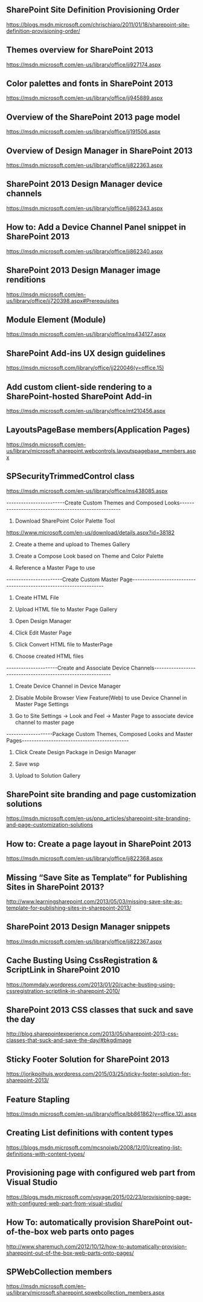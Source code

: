 ## SharePoint Site Definition Provisioning Order

https://blogs.msdn.microsoft.com/chrischiaro/2011/01/18/sharepoint-site-definition-provisioning-order/

## Themes overview for SharePoint 2013

https://msdn.microsoft.com/en-us/library/office/jj927174.aspx

## Color palettes and fonts in SharePoint 2013

https://msdn.microsoft.com/en-us/library/office/jj945889.aspx

## Overview of the SharePoint 2013 page model

https://msdn.microsoft.com/en-us/library/office/jj191506.aspx

## Overview of Design Manager in SharePoint 2013

https://msdn.microsoft.com/en-us/library/office/jj822363.aspx

## SharePoint 2013 Design Manager device channels

https://msdn.microsoft.com/en-us/library/office/jj862343.aspx

## How to: Add a Device Channel Panel snippet in SharePoint 2013

https://msdn.microsoft.com/en-us/library/office/jj862340.aspx

## SharePoint 2013 Design Manager image renditions

https://msdn.microsoft.com/en-us/library/office/jj720398.aspx#Prerequisites

## Module Element (Module)
https://msdn.microsoft.com/en-us/library/office/ms434127.aspx

## SharePoint Add-ins UX design guidelines

https://msdn.microsoft.com/library/office/jj220046(v=office.15)

## Add custom client-side rendering to a SharePoint-hosted SharePoint Add-in
https://msdn.microsoft.com/en-us/library/office/mt210456.aspx

## LayoutsPageBase members(Application Pages)

https://msdn.microsoft.com/en-us/library/microsoft.sharepoint.webcontrols.layoutspagebase_members.aspx

## SPSecurityTrimmedControl class
https://msdn.microsoft.com/en-us/library/office/ms438085.aspx

------------------------Create Custom Themes and Composed Looks-----------------------------------------------------

1. Download SharePoint Color Palette Tool

 https://www.microsoft.com/en-us/download/details.aspx?id=38182

2. Create a theme and upload to Themes Gallery
 

3. Create a Compose Look based on Theme and Color Palette
 4. Reference a Master Page to use


-----------------------Create Custom Master Page------------------------------------------------------------------
1. Create HTML File

2. Upload HTML file to Master Page Gallery

3. Open Design Manager
 
4. Click Edit Master Page

5. Click Convert HTML file to MasterPage
  
6. Choose created HTML files



---------------------Create and Associate Device Channels------------------------------------------------------------

1. Create Device Channel in Device Manager

2. Disable Mobile Browser View Feature(Web) to use Device Channel in Master Page Settings

3. Go to Site Settings -> Look and Feel -> Master Page to associate device channel to master page



-------------------Package Custom Themes, Composed Looks and Master Pages--------------------------------------------

1. Click Create Design Package in Design Manager

2. Save wsp

3. Upload to Solution Gallery


## SharePoint site branding and page customization solutions

https://msdn.microsoft.com/en-us/pnp_articles/sharepoint-site-branding-and-page-customization-solutions

## How to: Create a page layout in SharePoint 2013

https://msdn.microsoft.com/en-us/library/office/jj822368.aspx


## Missing “Save Site as Template” for Publishing Sites in SharePoint 2013?

http://www.learningsharepoint.com/2013/05/03/missing-save-site-as-template-for-publishing-sites-in-sharepoint-2013/

## SharePoint 2013 Design Manager snippets

https://msdn.microsoft.com/en-us/library/office/jj822367.aspx
 
## Cache Busting Using CssRegistration & ScriptLink in SharePoint 2010

https://tommdaly.wordpress.com/2013/01/20/cache-busting-using-cssregistration-scriptlink-in-sharepoint-2010/

## SharePoint 2013 CSS classes that suck and save the day

http://blog.sharepointexperience.com/2013/05/sharepoint-2013-css-classes-that-suck-and-save-the-day/#bkgdimage

## Sticky Footer Solution for SharePoint 2013

https://jorikpolhuis.wordpress.com/2015/03/25/sticky-footer-solution-for-sharepoint-2013/

## Feature Stapling

https://msdn.microsoft.com/en-us/library/office/bb861862(v=office.12).aspx

## Creating List definitions with content types

https://blogs.msdn.microsoft.com/mcsnoiwb/2008/12/01/creating-list-definitions-with-content-types/

## Provisioning page with configured web part from Visual Studio

https://blogs.msdn.microsoft.com/voyage/2015/02/23/provisioning-page-with-configured-web-part-from-visual-studio/

## How To: automatically provision SharePoint out-of-the-box web parts onto pages

http://www.sharemuch.com/2012/10/12/how-to-automatically-provision-sharepoint-out-of-the-box-web-parts-onto-pages/

## SPWebCollection members

https://msdn.microsoft.com/en-us/library/microsoft.sharepoint.spwebcollection_members.aspx
